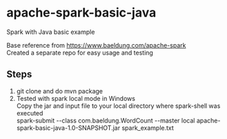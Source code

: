 # apache-spark-basic-java
Spark with Java basic example

Base reference from https://www.baeldung.com/apache-spark  
Created a separate repo for easy usage and testing

## Steps
1. git clone and do mvn package  
2. Tested with spark local mode in Windows  
   Copy the jar and input file to your local directory where spark-shell was executed  
spark-submit --class com.baeldung.WordCount --master local apache-spark-basic-java-1.0-SNAPSHOT.jar spark_example.txt
